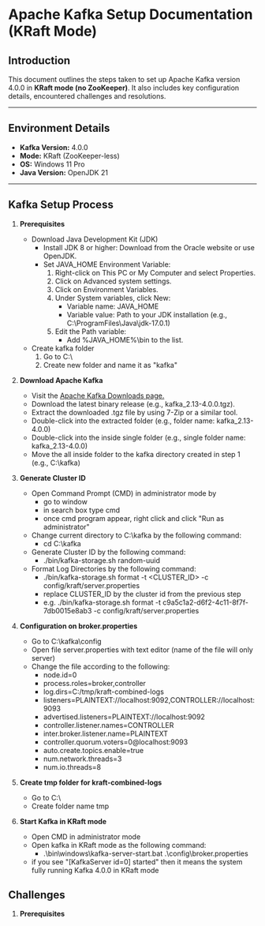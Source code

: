 # Apache Kafka Setup Documentation (KRaft Mode)

## Introduction

This document outlines the steps taken to set up Apache Kafka version 4.0.0 in **KRaft mode (no ZooKeeper)**. It also includes key configuration details, encountered challenges and resolutions.

---

## Environment Details

- **Kafka Version:** 4.0.0
- **Mode:** KRaft (ZooKeeper-less)
- **OS:** Windows 11 Pro
- **Java Version:** OpenJDK 21

---

## Kafka Setup Process

1. **Prerequisites**
    - Download Java Development Kit (JDK)
        - Install JDK 8 or higher: Download from the Oracle website or use OpenJDK.
        - Set JAVA_HOME Environment Variable:
            1. Right-click on This PC or My Computer and select Properties.
            2. Click on Advanced system settings.
            3. Click on Environment Variables.
            4. Under System variables, click New:
                - Variable name: JAVA_HOME
                - Variable value: Path to your JDK installation (e.g., C:\ProgramFiles\Java\jdk-17.0.1)
            5. Edit the Path variable:
                - Add %JAVA_HOME%\bin to the list.
    - Create kafka folder
        1. Go to C:\
        2. Create new folder and name it as "kafka"

2. **Download Apache Kafka**
    - Visit the [Apache Kafka Downloads page.](https://link-url-here.org)
    - Download the latest binary release (e.g., kafka_2.13-4.0.0.tgz).
    - Extract the downloaded .tgz file by using 7-Zip or a similar tool.
    - Double-click into the extracted folder (e.g., folder name: kafka_2.13-4.0.0)
    - Double-click into the inside single folder (e.g., single folder name: kafka_2.13-4.0.0)
    - Move the all inside folder to the kafka directory created in step 1 (e.g., C:\kafka)

3. **Generate Cluster ID**
    - Open Command Prompt (CMD) in administrator mode by 
        - go to window
        - in search box type cmd
        - once cmd program appear, right click and click "Run as administrator"
    - Change current directory to C:\kafka by the following command:
        - cd C:\kafka
    - Generate Cluster ID by the following command:
        - ./bin/kafka-storage.sh random-uuid
    - Format Log Directories by the following command:
        - ./bin/kafka-storage.sh format -t <CLUSTER_ID> -c config/kraft/server.properties
        - replace CLUSTER_ID by the cluster id from the previous step 
        - e.g. ./bin/kafka-storage.sh format -t c9a5c1a2-d6f2-4c11-8f7f-7db0015e8ab3 -c config/kraft/server.properties

4. **Configuration on broker.properties**
    - Go to C:\kafka\config
    - Open file server.properties with text editor (name of the file will only server)
    - Change the file according to the following:
        - node.id=0
        - process.roles=broker,controller
        - log.dirs=C:/tmp/kraft-combined-logs
        - listeners=PLAINTEXT://localhost:9092,CONTROLLER://localhost:9093
        - advertised.listeners=PLAINTEXT://localhost:9092
        - controller.listener.names=CONTROLLER
        - inter.broker.listener.name=PLAINTEXT
        - controller.quorum.voters=0@localhost:9093
        - auto.create.topics.enable=true
        - num.network.threads=3
        - num.io.threads=8

5. **Create tmp folder for kraft-combined-logs**
    - Go to C:\
    - Create folder name tmp 

6. **Start Kafka in KRaft mode**
    - Open CMD in administrator mode
    - Open kafka in KRaft mode as the following command:
        - .\bin\windows\kafka-server-start.bat .\config\broker.properties
    - if you see "[KafkaServer id=0] started" then it means the system fully running Kafka 4.0.0 in KRaft mode

## Challenges

1. **Prerequisites**